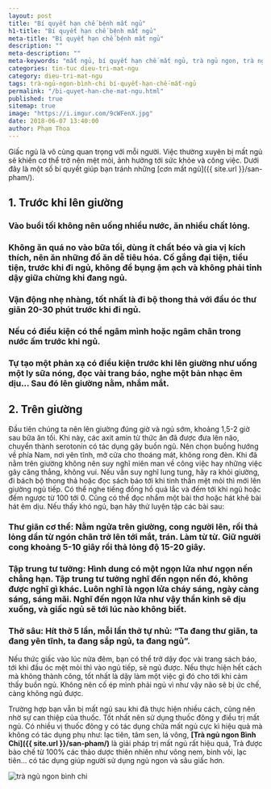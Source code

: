 ```yaml
---
layout: post
title: "Bí quyết hạn chế bệnh mất ngủ"
h1-title: "Bí quyết hạn chế bệnh mất ngủ"
meta-title: "Bí quyết hạn chế bệnh mất ngủ"
description: ""
meta-description: ""
meta-keywords: "mất ngủ, bí quyết hạn chế mất ngủ, trà ngủ ngon, trà ngủ ngon bình chi"
categories: tin-tuc dieu-tri-mat-ngu
category: dieu-tri-mat-ngu
tags: trà-ngủ-ngon-bình-chi bí-quyết-hạn-chế-mất-ngủ
permalink: "/bi-quyet-han-che-mat-ngu.html"
published: true
sitemap: true
image: "https://i.imgur.com/9cWFenX.jpg"
date: 2018-06-07 13:40:00
author: Phạm Thoa
---
```


Giấc ngủ là vô cùng quan trọng với mỗi người. Việc thường xuyên bị mất ngủ sẽ khiến cơ thể trở nên mệt mỏi, ảnh hưởng tới sức khỏe và công việc. Dưới đây là một số bí quyết giúp bạn tránh những [cơn mất ngủ]({{ site.url }}/san-pham/).

## 1. Trước khi lên giường

### Vào buổi tối không nên uống nhiều nước, ăn nhiều chất lỏng.
 
### Không ăn quá no vào bữa tối, dùng ít chất béo và gia vị kích thích, nên ăn những đồ ăn dễ tiêu hóa. Cố gắng đại tiện, tiểu tiện, trước khi đi ngủ, không để bụng ậm ạch và không phải tỉnh dậy giữa chừng khi đang ngủ.
 
### Vận động nhẹ nhàng, tốt nhất là đi bộ thong thả với đầu óc thư giãn 20-30 phút trước khi đi ngủ.
 
### Nếu có điều kiện có thể ngâm mình hoặc ngâm chân trong nước ấm trước khi ngủ.
 
### Tự tạo một phản xạ có điều kiện trước khi lên giường như uống một ly sữa nóng, đọc vài trang báo, nghe một bản nhạc êm dịu… Sau đó lên giường nằm, nhắm mắt.

## 2. Trên giường

Đầu tiên chúng ta nên lên giường đúng giờ và ngủ sớm, khoảng 1,5-2 giờ sau bữa ăn tối. Khi này, các axit amin từ thức ăn đã được đưa lên não, chuyển thành serotonin có tác dụng gây buồn ngủ. Nên chọn buồng hướng về phía Nam, nơi yên tĩnh, mở cửa cho thoáng mát, không rong đèn.
Khi đã nằm trên giường không nên suy nghĩ miên man về công việc hay những việc gây căng thẳng, không vui. Nếu vẫn suy nghĩ lung tung, hãy ra khỏi giường, đi bách bộ thong thả hoặc đọc sách báo tới khi tinh thần mệt mỏi thì mới lên giường ngủ tiếp. Có thể nghe tiếng đồng hồ quả lắc và đếm tới khi ngủ hoặc đếm ngược từ 100 tới 0. Cũng có thể đọc nhẩm một bài thơ hoặc hát khẽ bài hát êm dịu. Nếu thấy khó ngủ, bạn hãy thử luyện tập các bài sau:

### Thư giãn cơ thể: Nằm ngửa trên giường, cong người lên, rồi thả lỏng dần từ ngón chân trở lên tới mắt, trán. Làm từ từ. Giữ người cong khoảng 5-10 giây rồi thả lỏng độ 15-20 giây.

### Tập trung tư tưởng: Hình dung có một ngọn lửa như ngọn nến chẳng hạn. Tập trung tư tưởng nghĩ đến ngọn nến đó, không được nghĩ gì khác. Luôn nghĩ là ngọn lửa cháy sáng, ngày càng sáng, sáng mãi. Nghĩ đến ngọn lửa như vậy thần kinh sẽ dịu xuống, và giấc ngủ sẽ tới lúc nào không biết.

### Thở sâu: Hít thở 5 lần, mỗi lần thở tự nhủ: “Ta đang thư giãn, ta đang yên tĩnh, ta đang sắp ngủ, ta đang ngủ”.

Nếu thức giấc vào lúc nửa đêm, bạn có thể trở dậy đọc vài trang sách báo, tới khi đầu óc mệt mỏi thì vào ngủ tiếp, sẽ ngủ được. Nếu thực hiện hết cách mà không thành công, tốt nhất là dậy làm một việc gì đó cho tới khi cảm thấy buồn ngủ. Không nên cố ép mình phải ngủ vì như vậy não sẽ bị ức chế, càng không ngủ được.

Trường hợp bạn vẫn bị mất ngủ sau khi đã thực hiện nhiều cách, cũng nên nhờ sự can thiệp của thuốc. Tốt nhất nên sử dụng thuốc đông y điều trị mất ngủ. Có nhiều vị thuốc đông y có tác dụng chữa mất ngủ cực kì hiệu quả mà không có tác dụng phụ như: lạc tiên, tâm sen, lá vông,
**[Trà ngủ ngon Bình Chi]({{ site.url }}/san-pham/)** là giải pháp trị mất ngủ rất hiệu quả, Trà được bào chế từ 100% các thảo dược thiên nhiên như vông nem, bình vôi, lạc tiên... có tác dụng giúp người sử dụng ngủ ngon và sâu giấc hơn.

<img  src="https://i.imgur.com/Py8sNEh.png" alt="trà ngủ ngon bình chi" class="image_fade responsive-img lazy"> 
